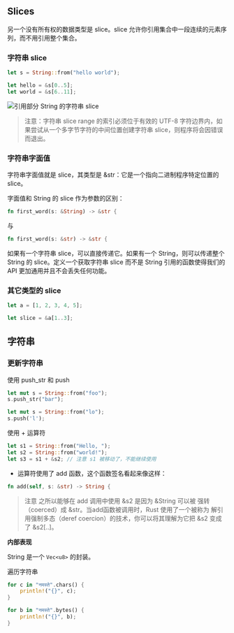 ## Slices
另一个没有所有权的数据类型是 slice。slice 允许你引用集合中一段连续的元素序列，而不用引用整个集合。

### 字符串 slice

```rust
let s = String::from("hello world");

let hello = &s[0..5];
let world = &s[6..11];
```
![引用部分 String 的字符串 slice](https://rust-lang.budshome.com/img/trpl04-06.svg)

> 注意：字符串 slice range 的索引必须位于有效的 UTF-8 字符边界内，如果尝试从一个多字节字符的中间位置创建字符串 slice，则程序将会因错误而退出。


### 字符串字面值

字符串字面值就是 slice，其类型是 &str：它是一个指向二进制程序特定位置的 slice。

字面值和 String 的 slice 作为参数的区别：

```rust
fn first_word(s: &String) -> &str {
```
与

```rust
fn first_word(s: &str) -> &str {
```
如果有一个字符串 slice，可以直接传递它。如果有一个 String，则可以传递整个 String 的 slice。定义一个获取字符串 slice 而不是 String 引用的函数使得我们的 API 更加通用并且不会丢失任何功能。


### 其它类型的 slice

```rust
let a = [1, 2, 3, 4, 5];

let slice = &a[1..3];
```

## 字符串

### 更新字符串

使用 push_str 和 push

```rust
let mut s = String::from("foo");
s.push_str("bar");
```

```rust
let mut s = String::from("lo");
s.push('l');
```

使用 + 运算符

```rust
let s1 = String::from("Hello, ");
let s2 = String::from("world!");
let s3 = s1 + &s2; // 注意 s1 被移动了，不能继续使用
```

+ 运算符使用了 add 函数，这个函数签名看起来像这样：

```rust
fn add(self, s: &str) -> String {
```

> 注意
之所以能够在 add 调用中使用 &s2 是因为 &String 可以被 强转（coerced）成 &str。当add函数被调用时，Rust 使用了一个被称为 解引用强制多态（deref coercion）的技术，你可以将其理解为它把 &s2 变成了 &s2[..]。


**内部表现**

String 是一个 `Vec<u8>` 的封装。


遍历字符串

```rust
for c in "नमस्ते".chars() {
    println!("{}", c);
}
```

```rust
for b in "नमस्ते".bytes() {
    println!("{}", b);
}
```

